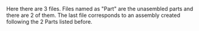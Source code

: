 Here there are 3 files. Files named as "Part" are the unasembled parts and there are 2 of them. The last file corresponds to an assembly 
created following the 2 Parts listed before.
